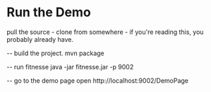 Run the Demo
===

pull the source - clone from somewhere - if you're reading this, you probably already have.

-- build the project.
mvn package


-- run fitnesse
java -jar fitnesse.jar -p 9002


-- go to the demo page
open http://localhost:9002/DemoPage